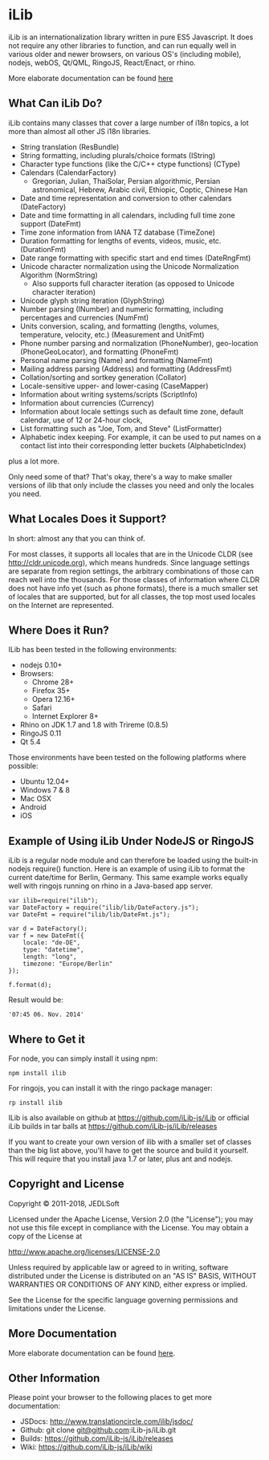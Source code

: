 <meta charset="UTF-8">

iLib
==== 

iLib is an internationalization library written in pure ES5 Javascript. It does not require any other libraries to function,
and can run equally well in various older and newer browsers, on various OS's (including mobile), nodejs, webOS, Qt/QML, 
RingoJS, React/Enact, or rhino.

More elaborate documentation can be found [here](doc/index.md)

What Can iLib Do?
------

iLib contains many classes that cover a large number of i18n topics, a lot more than almost all other JS i18n libraries.

* String translation (ResBundle)
* String formatting, including plurals/choice formats (IString)
* Character type functions (like the C/C++ ctype functions) (CType)
* Calendars (CalendarFactory)
    * Gregorian, Julian, ThaiSolar, Persian algorithmic, Persian astronomical, Hebrew, Arabic civil, Ethiopic, Coptic, Chinese Han
* Date and time representation and conversion to other calendars (DateFactory)
* Date and time formatting in all calendars, including full time zone support (DateFmt)
* Time zone information from IANA TZ database (TimeZone)
* Duration formatting for lengths of events, videos, music, etc. (DurationFmt)
* Date range formatting with specific start and end times (DateRngFmt)
* Unicode character normalization using the Unicode Normalization Algorithm (NormString)
    * Also supports full character iteration (as opposed to Unicode character iteration)
* Unicode glyph string iteration (GlyphString)
* Number parsing (INumber) and numeric formatting, including percentages and currencies (NumFmt)
* Units conversion, scaling, and formatting (lengths, volumes, temperature, velocity, etc.) (Measurement and UnitFmt)
* Phone number parsing and normalization (PhoneNumber), geo-location (PhoneGeoLocator), and formatting (PhoneFmt)
* Personal name parsing (Name) and formatting (NameFmt)
* Mailing address parsing (Address) and formatting (AddressFmt)
* Collation/sorting and sortkey generation (Collator)
* Locale-sensitive upper- and lower-casing (CaseMapper)
* Information about writing systems/scripts (ScriptInfo)
* Information about currencies (Currency)
* Information about locale settings such as default time zone, default calendar, use of 12 or 24-hour clock, 
* List formatting such as "Joe, Tom, and Steve" (ListFormatter)
* Alphabetic index keeping. For example, it can be used to put names on a contact list into their corresponding
letter buckets (AlphabeticIndex)

plus a lot more.

Only need some of that? That's okay, there's a way to make smaller versions of ilib that only include the classes you need
and only the locales you need.

What Locales Does it Support?
------

In short: almost any that you can think of.

For most classes, it supports all locales that are in the Unicode CLDR (see http://cldr.unicode.org), which means hundreds. 
Since language settings are separate from region settings, the arbitrary combinations of those can reach well
into the thousands. For those classes of information where CLDR does not have info yet (such as phone formats), there is a 
much smaller set of locales that are supported, but for all classes, the top most used locales on the Internet are represented.

Where Does it Run?
-------

ILib has been tested in the following environments:

* nodejs 0.10+
* Browsers:
    * Chrome 28+
    * Firefox 35+
    * Opera 12.16+
    * Safari 
    * Internet Explorer 8+
* Rhino on JDK 1.7 and 1.8 with Trireme (0.8.5)
* RingoJS 0.11
* Qt 5.4

Those environments have been tested on the following platforms where possible:

* Ubuntu 12.04+
* Windows 7 & 8
* Mac OSX
* Android
* iOS

Example of Using iLib Under NodeJS or RingoJS
-------

iLib is a regular node module and can therefore be loaded using the built-in nodejs require() function.
Here is an example of using iLib to format the current date/time for Berlin, Germany. This same example
works equally well with ringojs running on rhino in a Java-based app server. 

~~~~~
var ilib=require("ilib");
var DateFactory = require("ilib/lib/DateFactory.js");
var DateFmt = require("ilib/lib/DateFmt.js");

var d = DateFactory();
var f = new DateFmt({
	locale: "de-DE",
    type: "datetime",
    length: "long",
    timezone: "Europe/Berlin"
});

f.format(d);
~~~~~

Result would be:

~~~~~
'07:45 06. Nov. 2014'
~~~~~

Where to Get it
-------

For node, you can simply install it using npm: 

~~~~~
npm install ilib
~~~~~

For ringojs, you can install it with the ringo package manager:

~~~~~
rp install ilib
~~~~~

ILib is also available on github at https://github.com/iLib-js/iLib
or official iLib builds in tar balls at https://github.com/iLib-js/iLib/releases

If you want to create your own version of ilib with a smaller set of classes than the big list above, you'll have to
get the source and build it yourself. This will require that you install java 1.7 or later, plus ant and nodejs.

Copyright and License
-------

Copyright &copy; 2011-2018, JEDLSoft

Licensed under the Apache License, Version 2.0 (the "License");
you may not use this file except in compliance with the License.
You may obtain a copy of the License at

http://www.apache.org/licenses/LICENSE-2.0

Unless required by applicable law or agreed to in writing, software
distributed under the License is distributed on an "AS IS" BASIS,
WITHOUT WARRANTIES OR CONDITIONS OF ANY KIND, either express or implied.

See the License for the specific language governing permissions and
limitations under the License.

More Documentation
------

More elaborate documentation can be found [here](doc/index.md).

Other Information
------

Please point your browser to the following places to get more documentation:

- JSDocs: http://www.translationcircle.com/ilib/jsdoc/
- Github: git clone git@github.com:iLib-js/iLib.git
- Builds: https://github.com/iLib-js/iLib/releases
- Wiki: https://github.com/iLib-js/iLib/wiki
